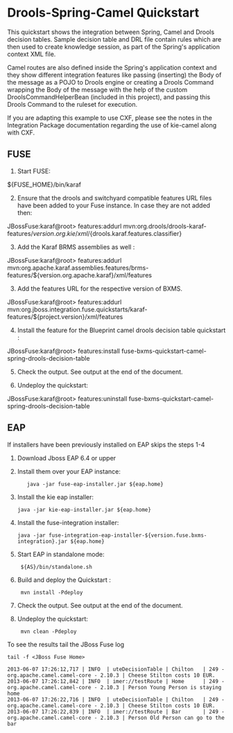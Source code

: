 Drools-Spring-Camel Quickstart
==============================
This quickstart shows the integration between Spring, Camel and Drools decision tables. Sample decision table and DRL
file contain rules which are then used to create knowledge session, as part of the Spring's application context XML file. 

Camel routes are also defined inside the Spring's application context and they show different integration features like
passing (inserting) the Body of the message as a POJO to Drools engine or creating a Drools Command wrapping the Body
of the message with the help of the custom DroolsCommandHelperBean (included in this project), and passing this Drools
Command to the ruleset for execution.

If you are adapting this example to use CXF, please see the notes in the Integration Package documentation regarding the use of kie-camel along with CXF.


FUSE
----------
1. Start FUSE:

${FUSE_HOME}/bin/karaf


2. Ensure that the drools and switchyard compatible features URL files have been added to your Fuse instance. 
   In case they are not added then:

JBossFuse:karaf@root> features:addurl mvn:org.drools/drools-karaf-features/${version.org.kie}/xml/${drools.karaf.features.classifier}

3.  Add the Karaf BRMS assemblies as well :

JBossFuse:karaf@root> features:addurl mvn:org.apache.karaf.assemblies.features/brms-features/${version.org.apache.karaf}/xml/features

3. Add the features URL for the respective version of BXMS.

JBossFuse:karaf@root> features:addurl mvn:org.jboss.integration.fuse.quickstarts/karaf-features/${project.version}/xml/features

4. Install the feature for the Blueprint camel drools decision table quickstart :

JBossFuse:karaf@root> features:install fuse-bxms-quickstart-camel-spring-drools-decision-table

5. Check the output. See output at the end of the document.

6. Undeploy the quickstart:

JBossFuse:karaf@root> features:uninstall fuse-bxms-quickstart-camel-spring-drools-decision-table



EAP
----------
If installers have been previously installed on EAP skips the steps 1-4

1.  Download Jboss EAP 6.4 or upper


2.  Install them over your EAP instance:

           java -jar fuse-eap-installer.jar ${eap.home}

3.  Install the kie eap installer:

        java -jar kie-eap-installer.jar ${eap.home}

4.  Install the fuse-integration installer:

        java -jar fuse-integration-eap-installer-${version.fuse.bxms-integration}.jar ${eap.home}

5. Start EAP in standalone mode:

        ${AS}/bin/standalone.sh

6. Build and deploy the Quickstart : 

        mvn install -Pdeploy

7. Check the output. See output at the end of the document.

8. Undeploy the quickstart:

        mvn clean -Pdeploy
 


To see the results tail the JBoss Fuse log

    tail -f <JBoss Fuse Home> 
    
    2013-06-07 17:26:12,717 | INFO  | uteDecisionTable | Chilton   | 249 - org.apache.camel.camel-core - 2.10.3 | Cheese Stilton costs 10 EUR.
    2013-06-07 17:26:12,842 | INFO  | imer://testRoute | Home      | 249 - org.apache.camel.camel-core - 2.10.3 | Person Young Person is staying home
    2013-06-07 17:26:22,716 | INFO  | uteDecisionTable | Chilton   | 249 - org.apache.camel.camel-core - 2.10.3 | Cheese Stilton costs 10 EUR.
    2013-06-07 17:26:22,839 | INFO  | imer://testRoute | Bar       | 249 - org.apache.camel.camel-core - 2.10.3 | Person Old Person can go to the bar
